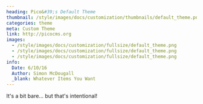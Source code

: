 ```yaml
---
heading: Pico&#39;s Default Theme
thumbnail: /style/images/docs/customization/thumbnails/default_theme.png
categories: theme
meta: Custom Theme
link: http://picocms.org
images:
  - /style/images/docs/customization/fullsize/default_theme.png
  - /style/images/docs/customization/fullsize/default_theme.png
  - /style/images/docs/customization/fullsize/default_theme.png
info:
  Date: 6/10/16
  Author: Simon McDougall
  _blank: Whatever Items You Want
---
```

It's a bit bare... but that's intentional!
